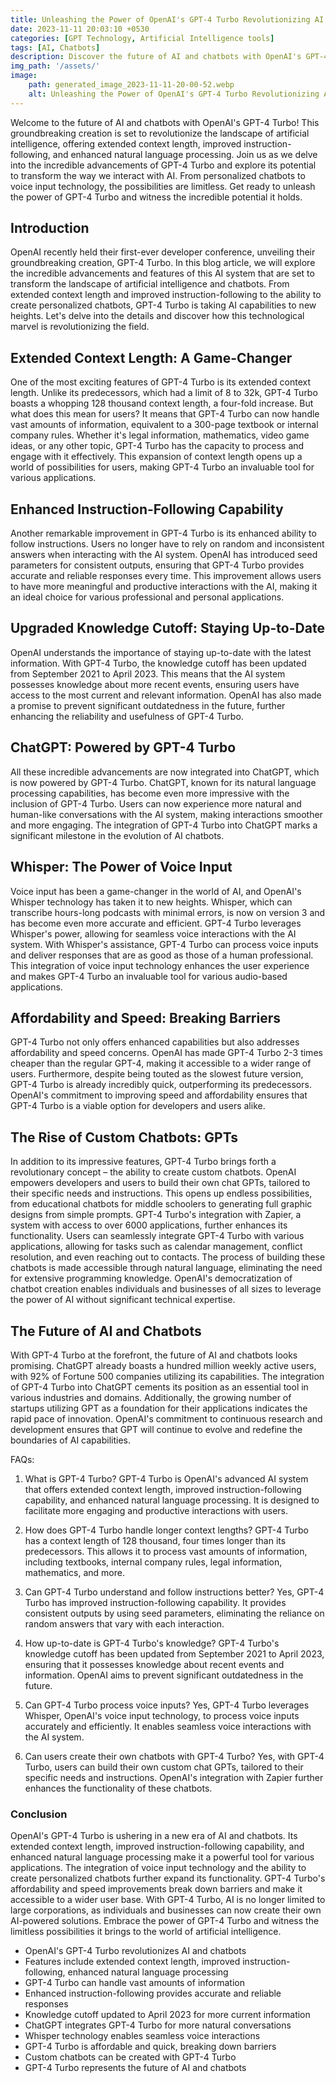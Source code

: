```yaml
---
title: Unleashing the Power of OpenAI's GPT-4 Turbo Revolutionizing AI and Chatbots
date: 2023-11-11 20:03:10 +0530
categories: [GPT Technology, Artificial Intelligence tools]
tags: [AI, Chatbots]
description: Discover the future of AI and chatbots with OpenAI's GPT-4 Turbo. Revolutionize interactions with extended context length, improved instruction-following, and enhanced natural language processing. Explore its capabilities and create personalized chatbots for endless possibilities. Embrace the power of GPT-4 Turbo and unleash your creativity today.
img_path: '/assets/'
image:
    path: generated_image_2023-11-11-20-00-52.webp
    alt: Unleashing the Power of OpenAI's GPT-4 Turbo Revolutionizing AI and Chatbots
---
```




Welcome to the future of AI and chatbots with OpenAI's GPT-4 Turbo! This groundbreaking creation is set to revolutionize the landscape of artificial intelligence, offering extended context length, improved instruction-following, and enhanced natural language processing. Join us as we delve into the incredible advancements of GPT-4 Turbo and explore its potential to transform the way we interact with AI. From personalized chatbots to voice input technology, the possibilities are limitless. Get ready to unleash the power of GPT-4 Turbo and witness the incredible potential it holds.



## Introduction ##

OpenAI recently held their first-ever developer conference, unveiling their groundbreaking creation, GPT-4 Turbo. In this blog article, we will explore the incredible advancements and features of this AI system that are set to transform the landscape of artificial intelligence and chatbots. From extended context length and improved instruction-following to the ability to create personalized chatbots, GPT-4 Turbo is taking AI capabilities to new heights. Let's delve into the details and discover how this technological marvel is revolutionizing the field.

## Extended Context Length: A Game-Changer ##

One of the most exciting features of GPT-4 Turbo is its extended context length. Unlike its predecessors, which had a limit of 8 to 32k, GPT-4 Turbo boasts a whopping 128 thousand context length, a four-fold increase. But what does this mean for users? It means that GPT-4 Turbo can now handle vast amounts of information, equivalent to a 300-page textbook or internal company rules. Whether it's legal information, mathematics, video game ideas, or any other topic, GPT-4 Turbo has the capacity to process and engage with it effectively. This expansion of context length opens up a world of possibilities for users, making GPT-4 Turbo an invaluable tool for various applications.

## Enhanced Instruction-Following Capability ##

Another remarkable improvement in GPT-4 Turbo is its enhanced ability to follow instructions. Users no longer have to rely on random and inconsistent answers when interacting with the AI system. OpenAI has introduced seed parameters for consistent outputs, ensuring that GPT-4 Turbo provides accurate and reliable responses every time. This improvement allows users to have more meaningful and productive interactions with the AI, making it an ideal choice for various professional and personal applications.

## Upgraded Knowledge Cutoff: Staying Up-to-Date ##

OpenAI understands the importance of staying up-to-date with the latest information. With GPT-4 Turbo, the knowledge cutoff has been updated from September 2021 to April 2023. This means that the AI system possesses knowledge about more recent events, ensuring users have access to the most current and relevant information. OpenAI has also made a promise to prevent significant outdatedness in the future, further enhancing the reliability and usefulness of GPT-4 Turbo.

## ChatGPT: Powered by GPT-4 Turbo ##

All these incredible advancements are now integrated into ChatGPT, which is now powered by GPT-4 Turbo. ChatGPT, known for its natural language processing capabilities, has become even more impressive with the inclusion of GPT-4 Turbo. Users can now experience more natural and human-like conversations with the AI system, making interactions smoother and more engaging. The integration of GPT-4 Turbo into ChatGPT marks a significant milestone in the evolution of AI chatbots.

## Whisper: The Power of Voice Input ##

Voice input has been a game-changer in the world of AI, and OpenAI's Whisper technology has taken it to new heights. Whisper, which can transcribe hours-long podcasts with minimal errors, is now on version 3 and has become even more accurate and efficient. GPT-4 Turbo leverages Whisper's power, allowing for seamless voice interactions with the AI system. With Whisper's assistance, GPT-4 Turbo can process voice inputs and deliver responses that are as good as those of a human professional. This integration of voice input technology enhances the user experience and makes GPT-4 Turbo an invaluable tool for various audio-based applications.

## Affordability and Speed: Breaking Barriers ##

GPT-4 Turbo not only offers enhanced capabilities but also addresses affordability and speed concerns. OpenAI has made GPT-4 Turbo 2-3 times cheaper than the regular GPT-4, making it accessible to a wider range of users. Furthermore, despite being touted as the slowest future version, GPT-4 Turbo is already incredibly quick, outperforming its predecessors. OpenAI's commitment to improving speed and affordability ensures that GPT-4 Turbo is a viable option for developers and users alike.

## The Rise of Custom Chatbots: GPTs ##

In addition to its impressive features, GPT-4 Turbo brings forth a revolutionary concept – the ability to create custom chatbots. OpenAI empowers developers and users to build their own chat GPTs, tailored to their specific needs and instructions. This opens up endless possibilities, from educational chatbots for middle schoolers to generating full graphic designs from simple prompts. GPT-4 Turbo's integration with Zapier, a system with access to over 6000 applications, further enhances its functionality. Users can seamlessly integrate GPT-4 Turbo with various applications, allowing for tasks such as calendar management, conflict resolution, and even reaching out to contacts. The process of building these chatbots is made accessible through natural language, eliminating the need for extensive programming knowledge. OpenAI's democratization of chatbot creation enables individuals and businesses of all sizes to leverage the power of AI without significant technical expertise.

## The Future of AI and Chatbots ##

With GPT-4 Turbo at the forefront, the future of AI and chatbots looks promising. ChatGPT already boasts a hundred million weekly active users, with 92% of Fortune 500 companies utilizing its capabilities. The integration of GPT-4 Turbo into ChatGPT cements its position as an essential tool in various industries and domains. Additionally, the growing number of startups utilizing GPT as a foundation for their applications indicates the rapid pace of innovation. OpenAI's commitment to continuous research and development ensures that GPT will continue to evolve and redefine the boundaries of AI capabilities.


FAQs:

1. What is GPT-4 Turbo?
GPT-4 Turbo is OpenAI's advanced AI system that offers extended context length, improved instruction-following capability, and enhanced natural language processing. It is designed to facilitate more engaging and productive interactions with users.

2. How does GPT-4 Turbo handle longer context lengths?
GPT-4 Turbo has a context length of 128 thousand, four times longer than its predecessors. This allows it to process vast amounts of information, including textbooks, internal company rules, legal information, mathematics, and more.

3. Can GPT-4 Turbo understand and follow instructions better?
Yes, GPT-4 Turbo has improved instruction-following capability. It provides consistent outputs by using seed parameters, eliminating the reliance on random answers that vary with each interaction.

4. How up-to-date is GPT-4 Turbo's knowledge?
GPT-4 Turbo's knowledge cutoff has been updated from September 2021 to April 2023, ensuring that it possesses knowledge about recent events and information. OpenAI aims to prevent significant outdatedness in the future.

5. Can GPT-4 Turbo process voice inputs?
Yes, GPT-4 Turbo leverages Whisper, OpenAI's voice input technology, to process voice inputs accurately and efficiently. It enables seamless voice interactions with the AI system.

6. Can users create their own chatbots with GPT-4 Turbo?
Yes, with GPT-4 Turbo, users can build their own custom chat GPTs, tailored to their specific needs and instructions. OpenAI's integration with Zapier further enhances the functionality of these chatbots.


### Conclusion

OpenAI's GPT-4 Turbo is ushering in a new era of AI and chatbots. Its extended context length, improved instruction-following capability, and enhanced natural language processing make it a powerful tool for various applications. The integration of voice input technology and the ability to create personalized chatbots further expand its functionality. GPT-4 Turbo's affordability and speed improvements break down barriers and make it accessible to a wider user base. With GPT-4 Turbo, AI is no longer limited to large corporations, as individuals and businesses can now create their own AI-powered solutions. Embrace the power of GPT-4 Turbo and witness the limitless possibilities it brings to the world of artificial intelligence.


- OpenAI's GPT-4 Turbo revolutionizes AI and chatbots
- Features include extended context length, improved instruction-following, enhanced natural language processing
- GPT-4 Turbo can handle vast amounts of information
- Enhanced instruction-following provides accurate and reliable responses
- Knowledge cutoff updated to April 2023 for more current information
- ChatGPT integrates GPT-4 Turbo for more natural conversations
- Whisper technology enables seamless voice interactions
- GPT-4 Turbo is affordable and quick, breaking down barriers
- Custom chatbots can be created with GPT-4 Turbo
- GPT-4 Turbo represents the future of AI and chatbots
